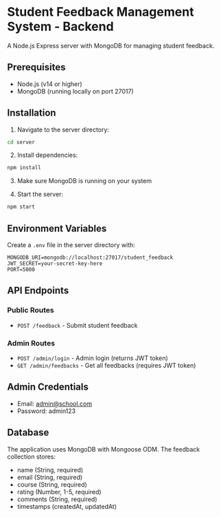 # Student Feedback Management System - Backend

A Node.js Express server with MongoDB for managing student feedback.

## Prerequisites

- Node.js (v14 or higher)
- MongoDB (running locally on port 27017)

## Installation

1. Navigate to the server directory:
```bash
cd server
```

2. Install dependencies:
```bash
npm install
```

3. Make sure MongoDB is running on your system

4. Start the server:
```bash
npm start
```

## Environment Variables

Create a `.env` file in the server directory with:

```
MONGODB_URI=mongodb://localhost:27017/student_feedback
JWT_SECRET=your-secret-key-here
PORT=5000
```

## API Endpoints

### Public Routes
- `POST /feedback` - Submit student feedback

### Admin Routes
- `POST /admin/login` - Admin login (returns JWT token)
- `GET /admin/feedbacks` - Get all feedbacks (requires JWT token)

## Admin Credentials

- Email: admin@school.com
- Password: admin123

## Database

The application uses MongoDB with Mongoose ODM. The feedback collection stores:
- name (String, required)
- email (String, required)
- course (String, required)
- rating (Number, 1-5, required)
- comments (String, required)
- timestamps (createdAt, updatedAt)